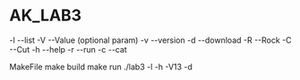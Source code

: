 # AK_LAB3

-l --list
-V --Value (optional param)
-v --version
-d --download
-R --Rock
-C --Cut
-h --help
-r --run
-c --cat

MakeFile
	make build
	make run ./lab3 -l -h -V13 -d
